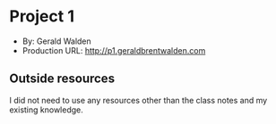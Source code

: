 # Project 1
+ By: Gerald Walden
+ Production URL: <http://p1.geraldbrentwalden.com>

## Outside resources
I did not need to use any resources other than the class notes and my existing knowledge.